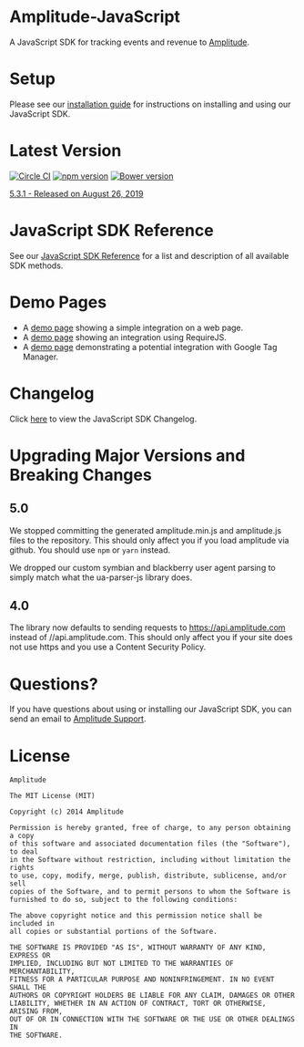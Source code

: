 Amplitude-JavaScript
====================

A JavaScript SDK for tracking events and revenue to [Amplitude](https://www.amplitude.com).

# Setup #
Please see our [installation guide](https://amplitude.zendesk.com/hc/en-us/articles/115001361248-JavaScript-SDK-Installation) for instructions on installing and using our JavaScript SDK.

# Latest Version #
[![Circle CI](https://circleci.com/gh/amplitude/Amplitude-JavaScript.svg?style=shield&circle-token=80de0dbb7632b2db13f76ccb20a79bbdfc50c215)](https://circleci.com/gh/amplitude/Amplitude-JavaScript)
[![npm version](https://badge.fury.io/js/amplitude-js.svg)](https://badge.fury.io/js/amplitude-js)
[![Bower version](https://badge.fury.io/bo/amplitude-js.svg)](https://badge.fury.io/bo/amplitude-js)

[5.3.1 - Released on August 26, 2019](https://github.com/amplitude/Amplitude-JavaScript/releases/latest)


# JavaScript SDK Reference #
See our [JavaScript SDK Reference](https://amplitude.zendesk.com/hc/en-us/articles/115002889587-JavaScript-SDK-Reference) for a list and description of all available SDK methods.

# Demo Pages #
* A [demo page](https://github.com/amplitude/Amplitude-JavaScript/blob/master/test/browser/amplitudejs.html) showing a simple integration on a web page.
* A [demo page](https://github.com/amplitude/Amplitude-JavaScript/blob/master/test/browser/amplitudejs-requirejs.html) showing an integration using RequireJS.
* A [demo page](https://github.com/amplitude/GTM-Web-Demo) demonstrating a potential integration with Google Tag Manager.

# Changelog #
Click [here](https://github.com/amplitude/Amplitude-JavaScript/blob/master/CHANGELOG.md) to view the JavaScript SDK Changelog.

# Upgrading Major Versions and Breaking Changes #

## 5.0

We stopped committing the generated amplitude.min.js and amplitude.js files to
the repository. This should only affect you if you load amplitude via github.
You should use `npm` or `yarn` instead.

We dropped our custom symbian and blackberry user agent parsing to simply match
what the ua-parser-js library does.

## 4.0

The library now defaults to sending requests to https://api.amplitude.com
instead of //api.amplitude.com. This should only affect you if your site does
not use https and you use a Content Security Policy.


# Questions? #
If you have questions about using or installing our JavaScript SDK, you can send an email to [Amplitude Support](mailto:platform@amplitude.com).

# License #
```text
Amplitude

The MIT License (MIT)

Copyright (c) 2014 Amplitude

Permission is hereby granted, free of charge, to any person obtaining a copy
of this software and associated documentation files (the "Software"), to deal
in the Software without restriction, including without limitation the rights
to use, copy, modify, merge, publish, distribute, sublicense, and/or sell
copies of the Software, and to permit persons to whom the Software is
furnished to do so, subject to the following conditions:

The above copyright notice and this permission notice shall be included in
all copies or substantial portions of the Software.

THE SOFTWARE IS PROVIDED "AS IS", WITHOUT WARRANTY OF ANY KIND, EXPRESS OR
IMPLIED, INCLUDING BUT NOT LIMITED TO THE WARRANTIES OF MERCHANTABILITY,
FITNESS FOR A PARTICULAR PURPOSE AND NONINFRINGEMENT. IN NO EVENT SHALL THE
AUTHORS OR COPYRIGHT HOLDERS BE LIABLE FOR ANY CLAIM, DAMAGES OR OTHER
LIABILITY, WHETHER IN AN ACTION OF CONTRACT, TORT OR OTHERWISE, ARISING FROM,
OUT OF OR IN CONNECTION WITH THE SOFTWARE OR THE USE OR OTHER DEALINGS IN
THE SOFTWARE.
```

